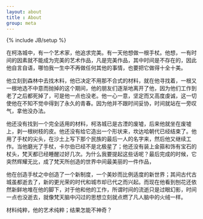 ```yaml
---
layout: about
title : About
group: meta
---
```

{% include JB/setup %}

在柯洛城中，有一个艺术家，他追求完美。有一天他想做一根手杖。他想，一有时间的因素就不能成为完美的艺术作品，凡是完美作品，其中时间是不存在的，因此他自言自语，哪怕我一生中不再做任何其他的事情，也要把它做得十全十美。

他立刻到森林中去找木料，他已决定不用那不合式的材料，就在他寻找着，一根又一根地选不中意而抛掉的这个期间，他的朋友们逐渐地离开了他，因为他们工作到老了之后都死掉了，可是他一点也没老。他一心一意，坚定而又高度虔诚，这一切使他在不知不觉中得到了永久的青春。因为他并不跟时间妥协，时间就站在一旁叹气，拿他没办法。

他还没有找到一个完全适用的材料，柯洛城已是古湮的废墟，后来他就坐在废墟上，剥一根树枝的皮。他还没有给它造出一个形状来，坎达哈朝代已经结束了。他用了手杖的尖头，在沙土上写下那个民族的最后一人的名字来，然后他又继续工作。当他磨光了手杖，卡尔伯已经不是北极星了；他还没有装上金箍和饰有宝石的杖头，梵天都已经睡醒过好几次。为什么我要提起这些话呢？最后完成的时候，它突然辉耀无比，成了梵天所创造的世界中间最美丽的一件作品，

他在创造手杖之中创造了一个新制度，一个美妙而比例适度的新世界；其间古代古城虽都逝去了，新的更光荣的时代和城市却已代之而兴起。而现在他看到刨花还依然新鲜地堆在他的脚下，对于他和他的工作，所谓时间的流逝只是过眼幻影，时间一点也没逝去，就像梵天脑中闪过的思想立刻就点燃了凡人脑中的火绒一样。

材料纯粹，他的艺术纯粹；结果怎能不神奇？
